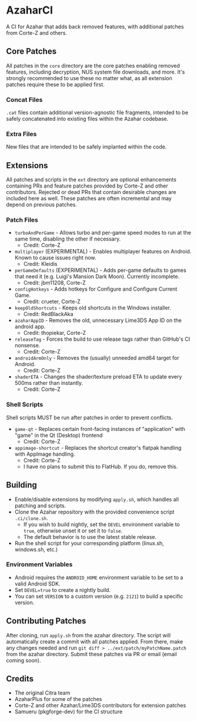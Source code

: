 # AzaharCI
A CI for Azahar that adds back removed features, with additional patches from Corte-Z and others.

## Core Patches
All patches in the `core` directory are the core patches enabling removed features, including decryption, NUS system file downloads, and more. It's strongly recommended to use these no matter what, as all extension patches require these to be applied first.

### Concat Files
`.cat` files contain additional version-agnostic file fragments, intended to be safely concatenated into existing files within the Azahar codebase.

### Extra Files
New files that are intended to be safely implanted within the code.

## Extensions
All patches and scripts in the `ext` directory are optional enhancements containing PRs and feature patches provided by Corte-Z and other contributors. Rejected or dead PRs that contain desirable changes are included here as well. These patches are often incremental and may depend on previous patches.

### Patch Files
- `turboAndPerGame` - Allows turbo and per-game speed modes to run at the same time, disabling the other if necessary.
  * Credit: Corte-Z
- `multiplayer` (EXPERIMENTAL) - Enables multiplayer features on Android. Known to cause issues right now.
  * Credit: Kleidis
- `perGameDefaults` (EXPERIMENTAL) - Adds per-game defaults to games that need it (e.g. Luigi's Mansion Dark Moon). Currently incomplete.
  * Credit: jbm11208, Corte-Z
- `configHotkeys` - Adds hotkeys for Configure and Configure Current Game.
  * Credit: crueter, Corte-Z
- `keepOldShortcuts` - Keeps old shortcuts in the Windows installer.
  * Credit: RedBlackAka
- `azaharAppID` - Removes the old, unnecessary Lime3DS App ID on the android app.
  * Credit: thopiekar, Corte-Z
- `releaseTag` - Forces the build to use release tags rather than GitHub's CI nonsense.
  * Credit: Corte-Z
- `androidArmOnly` - Removes the (usually) unneeded amd64 target for Android.
  * Credit: Corte-Z
- `shaderETA` - Changes the shader/texture preload ETA to update every 500ms rather than instantly.
  * Credit: Corte-Z

### Shell Scripts
Shell scripts MUST be run after patches in order to prevent conflicts.

- `game-qt` - Replaces certain front-facing instances of "application" with "game" in the Qt (Desktop) frontend
  * Credit: Corte-Z
- `appimage-shortcut` - Replaces the shortcut creator's flatpak handling with AppImage handling.
  * Credit: Corte-Z
  * I have no plans to submit this to FlatHub. If you do, remove this.

## Building
- Enable/disable extensions by modifying `apply.sh`, which handles all patching and scripts.
- Clone the Azahar repository with the provided convenience script `.ci/clone.sh`.
  * If you wish to build nightly, set the `DEVEL` environment variable to `true`, otherwise unset it or set it to `false`.
  * The default behavior is to use the latest stable release.
- Run the shell script for your corresponding platform (linux.sh, windows.sh, etc.)

### Environment Variables
- Android requires the `ANDROID_HOME` environment variable to be set to a valid Android SDK.
- Set `DEVEL=true` to create a nightly build.
- You can set `VERSION` to a custom version (e.g. `2121`) to build a specific version.

## Contributing Patches
After cloning, run `apply.sh` from the azahar directory. The script will automatically create a commit with all patches applied. From there, make any changes needed and run `git diff > ../ext/patch/myPatchName.patch` from the azahar directory. Submit these patches via PR or email (email coming soon).

## Credits
- The original Citra team
- AzaharPlus for some of the patches
- Corte-Z and other Azahar/Lime3DS contributors for extension patches
- Samueru (pkgforge-dev) for the CI structure
